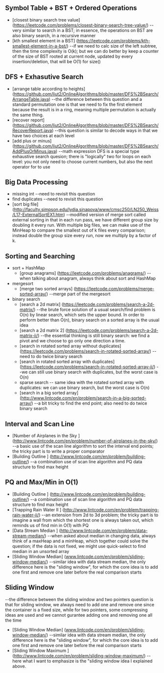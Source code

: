 ## Symbol Table + BST + Ordered Operations
  * [closest binary search tree value] (https://leetcode.com/problems/closest-binary-search-tree-value/)    --very similar to search in a BST; in essence, the operations on BST are also binary search, in a recursive manner
  * [kth smallest element in a BST] (https://leetcode.com/problems/kth-smallest-element-in-a-bst/)    --if we need to calc size of the left subtree, then the time complexity is O(k); but we can do better by keep a counter of the size of BST rooted at current node, updated by every insertion/deletion, that will be O(1) for size()
  
## DFS + Exhasutive Search
  * [arrange table according to heights] (https://github.com/liut2/OnlineAlgorithms/blob/master/DFS%2BSearch/ArrangeTable.java)    --the difference between this question and a standard permutation one is that we need to fix the first element because the result is in a ring, meaning multiple permutation is actually the same thing.
  * [recover report] (https://github.com/liut2/OnlineAlgorithms/blob/master/DFS%2BSearch/RecoverReport.java)    --this question is similar to decode ways in that we have two choices at each level
  * [add plus or minus] (https://github.com/liut2/OnlineAlgorithms/blob/master/DFS%2BSearch/AddPlusOrMinus.java)    --math expression DFS is a special type exhaustive search quesion; there is "logically" two for loops on each level: you not only need to choose current numbers, but also the next operator for to use 
  
## Big Data Processing
  * missing int    --need to revisit this question
  * find duplicates    --need to revisit this question
  * [sort big file] (http://faculty.simpson.edu/lydia.sinapova/www/cmsc250/LN250_Weiss/L17-ExternalSortEX1.htm)    --modified version of merge sort called external sorting in that in each run pass, we have different group size by doubling it every run. With multiple big files, we can make use of the MinHeap to compare the smallest out of k files every comparison; instead double the group size every run, now we multiply by a factor of k. 
  
## Sorting and Searching
  * sort + HashMap
    * [group anagrams] (https://leetcode.com/problems/anagrams/)    --when talking about anagram, always think about sort and HashMap
  * mergesort
    * [merge two sorted arrays] (https://leetcode.com/problems/merge-sorted-array/)    --merge part of the mergesort
  * binary search
    * [search a 2d matrix] (https://leetcode.com/problems/search-a-2d-matrix/)    --the brute force solution of a usual search/find problem is O(n) by linear search, which sets the upper bound. In order to perform better than O(n), binary search on a sorted array is the usual idea
    * [search a 2d matrix 2] (https://leetcode.com/problems/search-a-2d-matrix-ii/)    --the essential thinking is still binary search: we find a pivot and we choose to go only one direction a time.
    * [search in rotated sorted array without duplicates] (https://leetcode.com/problems/search-in-rotated-sorted-array/)       --need to do twice binary search
    * [search in rotated sorted array with duplicates] (https://leetcode.com/problems/search-in-rotated-sorted-array-ii/)       --we can still use binary search with duplicates, but the worst case is O(n) 
    * sparse search    -- same idea with the rotated sorted array with duplicates: we can use binary search, but the worst case is O(n) 
    * [search in a big sorted array] (http://www.lintcode.com/en/problem/search-in-a-big-sorted-array/)    --a bit tricky to find the end point; also need to do twice binary search

## Interval and Scan Line
  * [Number of Airplanes in the Sky ] (http://www.lintcode.com/en/problem/number-of-airplanes-in-the-sky/)    --a basic use of the scan line algorithm to sort the interval end points; the tricky part is to write a proper comparator 
  * [Building Outline ] (http://www.lintcode.com/en/problem/building-outline/)    --a combination use of scan line algorithm and PQ data structure to find max height
  
## PQ and Max/Min in O(1)
  * [Building Outline ] (http://www.lintcode.com/en/problem/building-outline/)    --a combination use of scan line algorithm and PQ data structure to find max height
  * [Trapping Rain Water II ] (http://www.lintcode.com/en/problem/trapping-rain-water-ii/)    --an extension from 2d to 3d problem; the tricky part is to imagine a wall from which the shortest one is always taken out, which reminds us of find min in O(1) with PQ
  * [Data Stream Median ] (http://www.lintcode.com/en/problem/data-stream-median/)    --when asked about median in changing data, always think of a maxHeap and a minHeap, which together could solve the question; if the data is not fixed, we might use quick-select to find median in an unsorted array
  * [Sliding Window Median] (www.lintcode.com/en/problem/sliding-window-median/)    --similar idea with data stream median, the only difference here is the "sliding window", for which the core idea is to add one first and remove one later before the real comparison starts
  
## Sliding Window    
--the difference between the sliding window and two pointers question is that for sliding window, we always need to add one and remove one since the container is a fixed size, while for two pointers, some compressing ideas are used and we cannot gurantee adding one and removing one all the time
  * [Sliding Window Median] (www.lintcode.com/en/problem/sliding-window-median/)    --similar idea with data stream median, the only difference here is the "sliding window", for which the core idea is to add one first and remove one later before the real comparison starts
  * [Sliding Window Maximum ] (http://www.lintcode.com/en/problem/sliding-window-maximum/)    --here what I want to emphasize is the "sliding window idea I explained above.
